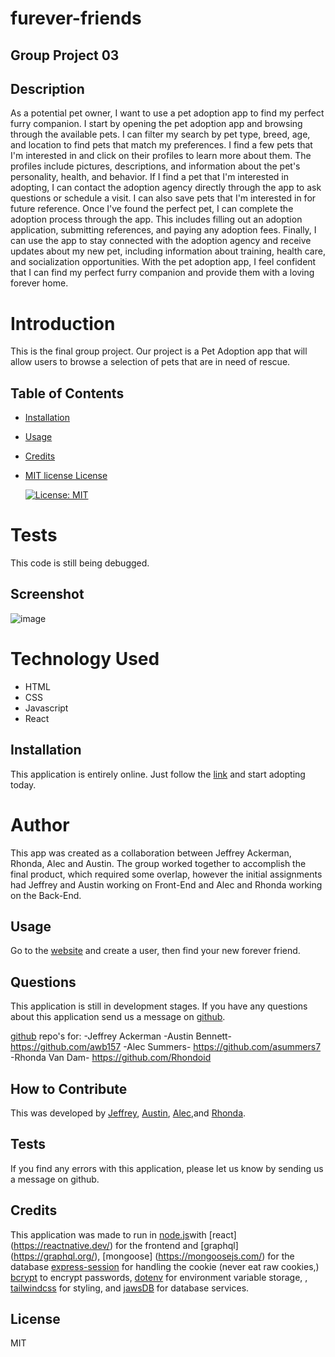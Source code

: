 # furever-friends
## Group Project 03

## Description
As a potential pet owner, I want to use a pet adoption app to find my perfect furry companion.
I start by opening the pet adoption app and browsing through the available pets. I can filter my search by pet type, breed, age, and location to find pets that match my preferences.
I find a few pets that I'm interested in and click on their profiles to learn more about them. The profiles include pictures, descriptions, and information about the pet's personality, health, and behavior.
If I find a pet that I'm interested in adopting, I can contact the adoption agency directly through the app to ask questions or schedule a visit. I can also save pets that I'm interested in for future reference.
Once I've found the perfect pet, I can complete the adoption process through the app. This includes filling out an adoption application, submitting references, and paying any adoption fees.
Finally, I can use the app to stay connected with the adoption agency and receive updates about my new pet, including information about training, health care, and socialization opportunities.
With the pet adoption app, I feel confident that I can find my perfect furry companion and provide them with a loving forever home.
# Introduction
This is the final group project. Our project is a Pet Adoption app that will allow users to browse a selection of pets that are in need of rescue.

## Table of Contents 
- [Installation](#installation)
- [Usage](#usage)
- [Credits](#credits)
- [MIT license License](#license)


    [![License: MIT](https://img.shields.io/badge/License-MIT-yellow.svg)](https://opensource.org/licenses/MIT)
# Tests
This code is still being debugged. 

## Screenshot
![image](https://user-images.githubusercontent.com/110504360/223729649-9846eb23-e0b7-4ccd-a14c-9052b69587ae.png)

# Technology Used
- HTML
- CSS
- Javascript
- React

## Installation
This application is entirely online.  Just follow the [link](https://fureverfriends.herokuapp.com/) and start adopting today.
# Author
This app was created as a collaboration between Jeffrey Ackerman, Rhonda, Alec and Austin. The group worked together to accomplish the final product, which required some overlap, however the initial assignments had Jeffrey and Austin working on Front-End and Alec and Rhonda working on the Back-End.
<br>

## Usage
Go to the [website](https://petfeed.herokuapp.com/) and create a user, then find your new forever friend.

## Questions
This application is still in development stages. If you have any questions about this application send us a message on [github](https://github.com/).

[github](https://github.com/) repo's for: 
 -Jeffrey Ackerman
 -Austin Bennett- https://github.com/awb157
 -Alec Summers- https://github.com/asummers7
 -Rhonda Van Dam- https://github.com/Rhondoid



## How to Contribute
This was developed by [Jeffrey](https://github.com/), [Austin](https://github.com/awb157), [Alec](https://github.com/asummers7),and [Rhonda](https://github.com/Rhondoid). 

## Tests
If you find any errors with this application, please let us know by sending us a message on github.

## Credits

This application was made to run in [node.js](https://nodejs.org/)with [react] (https://reactnative.dev/) for the frontend and [graphql] (https://graphql.org/), [mongoose] (https://mongoosejs.com/) for the database  [express-session](https://www.npmjs.com/package/express-session) for handling the cookie (never eat raw cookies,) [bcrypt](https://www.npmjs.com/package/bcrypt) to encrypt passwords, [dotenv](https://www.npmjs.com/package/dotenv) for environment variable storage, , [tailwindcss](https://tailwindcss.com/) for styling,  and [jawsDB](https://www.jawsdb.com/) for database services.

## License
MIT

